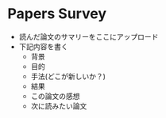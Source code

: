 # Papers Survey

* 読んだ論文のサマリーをここにアップロード
* 下記内容を書く
    * 背景
    * 目的
    * 手法(どこが新しいか？)
    * 結果
    * この論文の感想
    * 次に読みたい論文